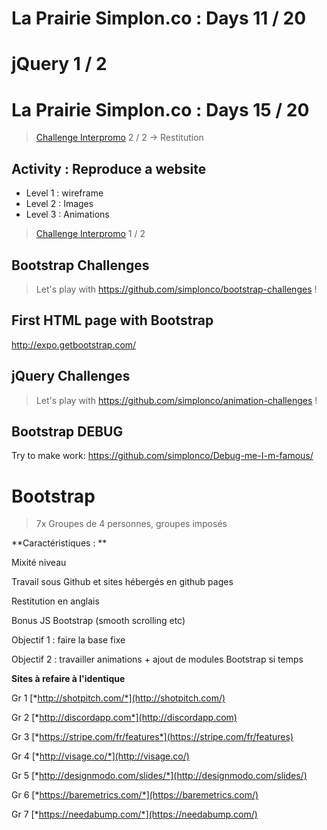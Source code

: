 # La Prairie Simplon.co : Days 11 / 20

# jQuery 1 / 2

# La Prairie Simplon.co : Days 15 / 20

> [Challenge Interpromo](BOOTSTRAP.md) 2 / 2 -> Restitution

## Activity : Reproduce a website

- Level 1 : wireframe
- Level 2 : Images
- Level 3 : Animations

> [Challenge Interpromo](BOOTSTRAP.md) 1 / 2

## Bootstrap Challenges

> Let's play with https://github.com/simplonco/bootstrap-challenges !

## First HTML page with Bootstrap

http://expo.getbootstrap.com/


## jQuery Challenges

> Let's play with https://github.com/simplonco/animation-challenges !


## Bootstrap DEBUG

Try to make work: https://github.com/simplonco/Debug-me-I-m-famous/


# Bootstrap

> 7x Groupes de 4 personnes, groupes imposés

**Caractéristiques : **

Mixité niveau

Travail sous Github et sites hébergés en github pages

Restitution en anglais

Bonus JS Bootstrap (smooth scrolling etc)

Objectif 1 : faire la base fixe

Objectif 2 : travailler animations + ajout de modules Bootstrap si temps


**Sites à refaire à l'identique**

Gr 1 [*http://shotpitch.com/*](http://shotpitch.com/)

Gr 2 [*http://discordapp.com*](http://discordapp.com)

Gr 3 [*https://stripe.com/fr/features*](https://stripe.com/fr/features)

Gr 4 [*http://visage.co/*](http://visage.co/)

Gr 5 [*http://designmodo.com/slides/*](http://designmodo.com/slides/)

Gr 6 [*https://baremetrics.com/*](https://baremetrics.com/)

Gr 7 [*https://needabump.com/*](https://needabump.com/)
